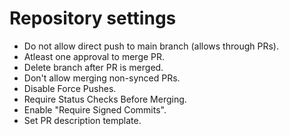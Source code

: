 # Repository settings
* Do not allow direct push to main branch (allows through PRs).
* Atleast one approval to merge PR.
* Delete branch after PR is merged.
* Don't allow merging non-synced PRs.
* Disable Force Pushes.
* Require Status Checks Before Merging.
* Enable "Require Signed Commits".
* Set PR description template.
